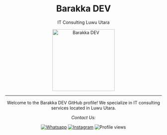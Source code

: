 <div align="center">
    <h1>Barakka DEV</h1>
    <p>IT Consulting Luwu Utara</p>
    <img src="https://github.com/barakkadev/barakkadev.github.io/blob/master/public/src/img/barakkadev-bg-white.jpg" alt="Barakka DEV" width="200" />
  </div>
  
  ---
  
  <div align="center">
    <p>Welcome to the Barakka DEV GitHub profile! We specialize in IT consulting services located in Luwu Utara.</p>
    <p><em>Contact Us:</em></p>
  </div>
  
  <!-- Social media and other links -->
  <p align="center">
    <a href="https://wa.me/6281939208496"><img src="https://img.shields.io/badge/-Whatsapp-white?logo=whatsapp" alt="Whatsapp"></a>
    <a href="https://your-linkedin-link"><img src="https://img.shields.io/badge/-Instagram-white?logo=instagram" alt="Instagram"></a>
    <img src="https://komarev.com/ghpvc/?username=barakkadev&color=blue" alt="Profile views">
  </p>
  
  <!-- GitHub Stats -->
  <!-- <p align="center">
    <img src="https://github-readme-stats.vercel.app/api/top-langs/?username=barakkadev&hide=scss,css,tsql,blade,%20jupyter+notebook,cmake,html&langs_count=6&theme=radical&layout=compact" alt="languages" height="165">
    <img src="https://github-readme-stats.vercel.app/api?username=barakkadev&show_icons=true&theme=radical" alt="my github stats" height="165">
  </p> -->
  
